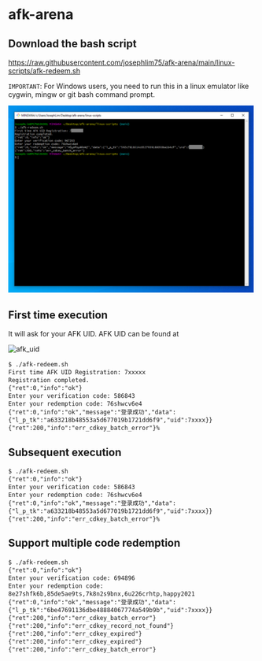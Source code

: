 # afk-arena

## Download the bash script
https://raw.githubusercontent.com/josephlim75/afk-arena/main/linux-scripts/afk-redeem.sh

`IMPORTANT`: For Windows users, you need to run this in a linux emulator like cygwin, mingw or git bash command prompt.

<img src="images/windows_exec2.png" alt="windows_exec" width="500"/>

## First time execution
It will ask for your AFK UID.  AFK UID can be found at

<img src="https://lilithimage.lilithcdn.com/lilith-growing/redeemcode/uid_02.jpg" alt="afk_uid" width="300"/>

```
$ ./afk-redeem.sh
First time AFK UID Registration: 7xxxxx
Registration completed.
{"ret":0,"info":"ok"}
Enter your verification code: 586843
Enter your redemption code: 76shwcv6e4
{"ret":0,"info":"ok","message":"登录成功","data":{"l_p_tk":"a633218b48553a5d677019b1721dd6f9","uid":7xxxx}}
{"ret":200,"info":"err_cdkey_batch_error"}%                                                                   
```

## Subsequent execution
```
$ ./afk-redeem.sh
{"ret":0,"info":"ok"}
Enter your verification code: 586843
Enter your redemption code: 76shwcv6e4
{"ret":0,"info":"ok","message":"登录成功","data":{"l_p_tk":"a633218b48553a5d677019b1721dd6f9","uid":7xxxx}}
{"ret":200,"info":"err_cdkey_batch_error"}%                                                                   
```

## Support multiple code redemption
```
$ ./afk-redeem.sh
{"ret":0,"info":"ok"}
Enter your verification code: 694896
Enter your redemption code: 8e27shfk6b,85de5ae9ts,7k8n2s9bnx,6u226crhtp,happy2021
{"ret":0,"info":"ok","message":"登录成功","data":{"l_p_tk":"6be47691136dbe48884067774a549b9b","uid":7xxxx}}
{"ret":200,"info":"err_cdkey_batch_error"}
{"ret":200,"info":"err_cdkey_record_not_found"}
{"ret":200,"info":"err_cdkey_expired"}
{"ret":200,"info":"err_cdkey_expired"}
{"ret":200,"info":"err_cdkey_batch_error"}
```
